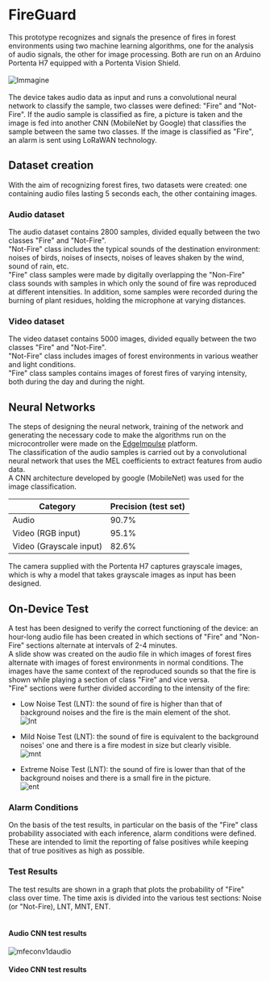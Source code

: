 # FireGuard
This prototype recognizes and signals the presence of fires in forest environments using two machine learning algorithms, one for the analysis of audio signals, the other for image processing. Both are run on an Arduino Portenta H7 equipped with a Portenta Vision Shield.</br></br>
![Immagine](https://user-images.githubusercontent.com/56454542/176997688-0222fede-92d0-47c0-acdc-cff05f71f105.png)
</br></br>
The device takes audio data as input and runs a convolutional neural network to classify the sample, two classes were defined: "Fire" and "Not-Fire". If the audio sample is classified as fire, a picture is taken and the image is fed into another CNN (MobileNet by Google) that classifies the sample between the same two classes. If the image is classified as "Fire", an alarm is sent using LoRaWAN technology.


## Dataset creation

With the aim of recognizing forest fires, two datasets were created: one containing audio files lasting 5 seconds each, the other containing images.

### Audio dataset

The audio dataset contains 2800 samples, divided equally between the two classes "Fire" and "Not-Fire".</br>
"Not-Fire" class includes the typical sounds of the destination environment: noises of birds, noises of insects, noises of leaves shaken by the wind, sound of rain, etc.</br>
"Fire" class samples were made by digitally overlapping the "Non-Fire" class sounds with samples in which only the sound of fire was reproduced at different intensities. In addition, some samples were recorded during the burning of plant residues, holding the microphone at varying distances.

### Video dataset

The video dataset contains 5000 images, divided equally between the two classes "Fire" and "Not-Fire".</br>
"Not-Fire" class includes images of forest environments in various weather and light conditions.</br>
"Fire" class samples contains images of forest fires of varying intensity, both during the day and during the night.

## Neural Networks

The steps of designing the neural network, training of the network and generating the necessary code to make the algorithms run on the microcontroller were made on the [EdgeImpulse](https://www.edgeimpulse.com/) platform. </br>
The classification of the audio samples is carried out by a convolutional neural network that uses the MEL coefficients to extract features from audio data. </br>
A CNN architecture developed by google (MobileNet) was used for the image classification.


| Category | Precision (test set) |
| ---      | ---       |
| Audio | 90.7% |
| Video (RGB input) | 95.1%  |
| Video (Grayscale input) | 82.6% |

The camera supplied with the Portenta H7 captures grayscale images, which is why a model that takes grayscale images as input has been designed. 

## On-Device Test

A test has been designed to verify the correct functioning of the device: an hour-long audio file has been created in which sections of "Fire" and "Non-Fire" sections alternate at intervals of 2-4 minutes. </br>
A slide show was created on the audio file in which images of forest fires alternate with images of forest environments in normal conditions. The images have the same context of the reproduced sounds so that the fire is shown while playing a section of class "Fire" and vice versa. </br>
"Fire" sections were further divided according to the intensity of the fire:</br>
- Low Noise Test (LNT): the sound of fire is higher than that of background noises and the fire is the main element of the shot. </br>
![lnt](https://user-images.githubusercontent.com/56454542/177165157-22451199-f143-4aff-9e76-b7eb5e9fb7fb.png)

- Mild Noise Test (LNT): the sound of fire is equivalent to the background noises' one and there is a fire modest in size but clearly visible. </br>
![mnt](https://user-images.githubusercontent.com/56454542/177165644-528d6161-cb9b-4d70-8f3a-1c6841ca1ba3.png)

- Extreme Noise Test (LNT): the sound of fire is lower than that of the background noises and there is a small fire in the picture. </br>
![ent](https://user-images.githubusercontent.com/56454542/177165961-7a205fb2-febc-43ed-b8dd-d3ba5c1bebfb.png)

### Alarm Conditions

On the basis of the test results, in particular on the basis of the "Fire" class probability associated with each inference, alarm conditions were defined. These are intended to limit the reporting of false positives while keeping that of true positives as high as possible. 

### Test Results

The test results are shown in a graph that plots the probability of "Fire" class over time. The time axis is divided into the various test sections: Noise (or "Not-Fire), LNT, MNT, ENT. </br>
</br>
#### Audio CNN test results
![mfeconv1daudio](https://user-images.githubusercontent.com/56454542/177166724-354a5203-ea55-49c5-9719-6d12ef7a124d.png)
</br>
#### Video CNN test results

</br>
